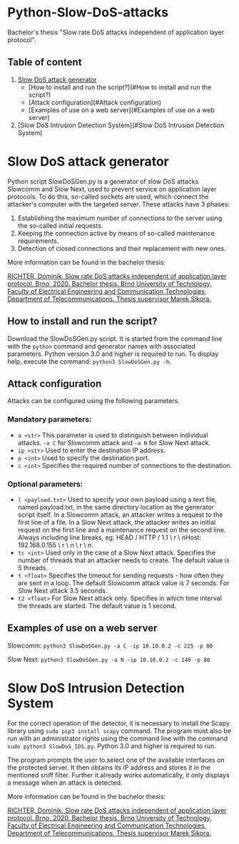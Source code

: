 # Python-Slow-DoS-attacks
Bachelor's thesis "Slow rate DoS attacks independent of application layer protocol".

## Table of content
1.  [Slow DoS attack generator](#Slow-DoS-attack-generator)
    - [How to install and run the script?](#How to install and run the script?)
    - [Attack configuration](#Attack configuration)
    - [Examples of use on a web server](#Examples of use on a web server)
2. [Slow DoS Intrusion Detection System](#Slow DoS Intrusion Detection System)

# Slow DoS attack generator
Python script SlowDoSGen.py is a generator of slow DoS attacks Slowcomm and Slow Next, used to prevent service on application layer protocols. To do this, so-called sockets are used, which connect the attacker's computer with the targeted server. These attacks have 3 phases:
1. Establishing the maximum number of connections to the server using the so-called initial requests.
2. Keeping the connection active by means of so-called maintenance requirements.
3. Detection of closed connections and their replacement with new ones.

More information can be found in the bachelor thesis:

[RICHTER, Dominik. Slow rate DoS attacks independent of application layer protocol. Brno, 2020. Bachelor thesis. Brno University of Technology, Faculty of Electrical Engineering and Communication Technologies, Department of Telecommunications. Thesis supervisor Marek Sikora.](https://www.vutbr.cz/studenti/zav-prace/detail/125903)

## How to install and run the script?

Download the SlowDoSGen.py script. It is started from the command line with the `python` command
and generator names with associated parameters. Python version 3.0 and higher is required to run. To display help, execute the command:
`python3 SlowDoSGen.py -h`.

## Attack configuration

Attacks can be configured using the following parameters.

### Mandatory parameters:
- `a <str>`
This parameter is used to distinguish between individual attacks. `-a C` for Slowcomm attack
and `-a N` for Slow Next attack.
- `ip <str>`
Used to enter the destination IP address.
- `p <int>`
Used to specify the destination port.
- `c <int>`
Specifies the required number of connections to the destination.

### Optional parameters:
- `l <payload.txt>`
Used to specify your own payload using a text file, named payload.txt, in the same directory location as the generator script itself. In a Slowcomm attack, an attacker writes a request to the first line of a file. In a Slow Next attack, the attacker writes an initial request on the first line and a maintenance request on the second line. Always including line breaks, eg:
HEAD / HTTP / 1.1 \ r \ nHost: 192.168.0.155 \ r \ n \ r \ n.
- `tc <int>`
Used only in the case of a Slow Next attack. Specifies the number of threads that an attacker needs to create. The default value is 5 threads.
- `t <float>`
Specifies the timeout for sending requests - how often they are sent in a loop. The default Slowcomm attack value is 7 seconds. For Slow Next attack 3.5 seconds.
- `t2 <float>`
For Slow Next attack only. Specifies in which time interval the threads are started. The default value is 1 second.

## Examples of use on a web server

Slowcomm:
`python3 SlowDoSGen.py -a C -ip 10.10.0.2 -c 225 -p 80`

Slow Next:
`python3 SlowDoSGen.py -a N -ip 10.10.0.2 -c 140 -p 80`

# Slow DoS Intrusion Detection System

For the correct operation of the detector, it is necessary to install the Scapy library using `sudo pip3 install scapy` command. The program must also be run with an administrator rights using the command line with the command `sudo python3 SlowDoS_IDS.py`. Python 3.0 and higher is required to run. 

The program prompts the user to select one of the available interfaces on the protected server. It then obtains its IP address and stores it in the mentioned sniff filter. Further it already works automatically, it only displays a message when an attack is detected.

More information can be found in the bachelor thesis:

[RICHTER, Dominik. Slow rate DoS attacks independent of application layer protocol. Brno, 2020. Bachelor thesis. Brno University of Technology, Faculty of Electrical Engineering and Communication Technologies, Department of Telecommunications. Thesis supervisor Marek Sikora.](https://www.vutbr.cz/studenti/zav-prace/detail/125903)
